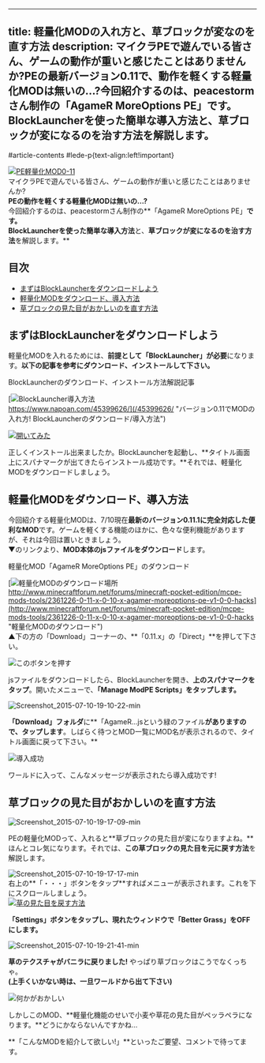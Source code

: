 
---
title: 軽量化MODの入れ方と、草ブロックが変なのを直す方法
description: マイクラPEで遊んでいる皆さん、ゲームの動作が重いと感じたことはありませんか?PEの最新バージョン0.11で、動作を軽くする軽量化MODは無いの…?今回紹介するのは、peacestormさん制作の「AgameR MoreOptions PE」です。BlockLauncherを使った簡単な導入方法と、草ブロックが変になるのを治す方法を解説します。
---

#article-contents #lede-p{text-align:left!important}

[![PE軽量化MOD0-11](https://cdn-ak.f.st-hatena.com/images/fotolife/s/sasigume/20210208/20210208140857.png)](#5/8/5800bb1f.png "PE軽量化MOD0-11")  
マイクラPEで遊んでいる皆さん、ゲームの動作が重いと感じたことはありませんか?  
**PEの動作を軽くする軽量化MODは無いの…?**  
今回紹介するのは、peacestormさん制作の**「AgameR MoreOptions PE」**です。  
**BlockLauncherを使った**簡単な導入方法**と、**草ブロックが変になるのを治す方法**を解説します。**

## 目次

*   [まずはBlockLauncherをダウンロードしよう](#inst-bl)
*   [軽量化MODをダウンロード、導入方法](#inst-mod)
*   [草ブロックの見た目がおかしいのを直す方法](#howto-fix)

## まずはBlockLauncherをダウンロードしよう

軽量化MODを入れるためには、**前提として「BlockLauncher」が必要**になります。**以下の記事を参考にダウンロード、インストールして下さい。**

BlockLauncherのダウンロード、インストール方法解説記事

[![BlockLauncher導入方法](https://cdn-ak.f.st-hatena.com/images/fotolife/s/sasigume/20210208/20210208143550.png)  
https://www.napoan.com/45399626/](/45399626/ "バージョン0.11でMODの入れ方! BlockLauncherのダウンロード/導入方法")

[![開いてみた](https://cdn-ak.f.st-hatena.com/images/fotolife/s/sasigume/20210208/20210208162758.png)](#d/c/dcff681c.png "インストール成功")

正しくインストール出来ましたか。BlockLauncherを起動し、**タイトル画面上にスパナマークが出てきたらインストール成功です。**それでは、軽量化MODをダウンロードしましょう。

## 軽量化MODをダウンロード、導入方法

今回紹介する軽量化MODは、7/10現在**最新のバージョン0.11.1に完全対応した便利なMOD**です。ゲームを軽くする機能のほかに、色々な便利機能がありますが、それは今回は置いときましょう。  
▼のリンクより、**MOD本体のjsファイルをダウンロード**します。

軽量化MOD「AgameR MoreOptions PE」のダウンロード

[![軽量化MODのダウンロード場所](https://cdn-ak.f.st-hatena.com/images/fotolife/s/sasigume/20210208/20210208130938.jpg)  
http://www.minecraftforum.net/forums/minecraft-pocket-edition/mcpe-mods-tools/2361226-0-11-x-0-10-x-agamer-moreoptions-pe-v1-0-0-hacks](http://www.minecraftforum.net/forums/minecraft-pocket-edition/mcpe-mods-tools/2361226-0-11-x-0-10-x-agamer-moreoptions-pe-v1-0-0-hacks "軽量化MODのダウンロード")  
▲下の方の「Download」コーナーの、**「0.11.x」の「Direct」**を押して下さい。

![このボタンを押す](https://cdn-ak.f.st-hatena.com/images/fotolife/s/sasigume/20210208/20210208164700.png)

jsファイルをダウンロードしたら、BlockLauncherを開き、**上のスパナマークをタップ**。開いたメニューで、**「Manage ModPE Scripts」をタップします。**

![Screenshot_2015-07-10-19-10-22-min](https://cdn-ak.f.st-hatena.com/images/fotolife/s/sasigume/20210208/20210208161318.png)

**「Download」フォルダ**に**「AgameR…jsという緑のファイル**がありますので、タップします**。しばらく待つとMOD一覧にMOD名が表示されるので、タイトル画面に戻って下さい。**

![導入成功](https://cdn-ak.f.st-hatena.com/images/fotolife/s/sasigume/20210208/20210208131616.png)

ワールドに入って、こんなメッセージが表示されたら導入成功です!

## 草ブロックの見た目がおかしいのを直す方法

![Screenshot_2015-07-10-19-17-09-min](https://cdn-ak.f.st-hatena.com/images/fotolife/s/sasigume/20210208/20210208140103.png)

PEの軽量化MODって、入れると**草ブロックの見た目が変になりますよね。**ほんとコレ気になります。それでは、**この草ブロックの見た目を元に戻す方法**を解説します。

![Screenshot_2015-07-10-19-17-17-min](https://cdn-ak.f.st-hatena.com/images/fotolife/s/sasigume/20210208/20210208154217.png)  
右上の**「・・・」ボタンをタップ**すればメニューが表示されます。これを下にスクロールしましょう。  
[![草の見た目を戻す方法](https://cdn-ak.f.st-hatena.com/images/fotolife/s/sasigume/20210208/20210208130823.png)](#1/6/16e5bb13.png "草の見た目を戻す方法")

**「Settings」**ボタンをタップし、**現れたウィンドウで**「Better Grass」をOFF**にします。**

![Screenshot_2015-07-10-19-21-41-min](https://cdn-ak.f.st-hatena.com/images/fotolife/s/sasigume/20210208/20210208141429.png)

**草のテクスチャがバニラに戻りました!** やっぱり草ブロックはこうでなくっちゃ。  
**(上手くいかない時は、一旦ワールドから出て下さい)**

![何かがおかしい](https://cdn-ak.f.st-hatena.com/images/fotolife/s/sasigume/20210208/20210208161359.png)

しかしこのMOD、**軽量化機能のせいで小麦や草花の見た目がペッラペラになります。**どうにかならないんですかね…

**「こんなMODを紹介して欲しい!」**といったご要望、コメントで待ってます。

